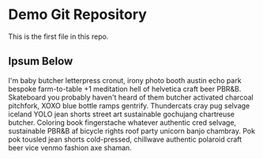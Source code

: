 # Demo Git Repository

This is the first file in this repo. 

## Ipsum Below 
I'm baby butcher letterpress cronut, irony photo booth austin echo park bespoke farm-to-table +1 meditation hell of helvetica craft beer PBR&B. Skateboard you probably haven't heard of them butcher activated charcoal pitchfork, XOXO blue bottle ramps gentrify. Thundercats cray pug selvage iceland YOLO jean shorts street art sustainable gochujang chartreuse butcher. Coloring book fingerstache whatever authentic cred selvage, sustainable PBR&B af bicycle rights roof party unicorn banjo chambray. Pok pok tousled jean shorts cold-pressed, chillwave authentic polaroid craft beer vice venmo fashion axe shaman.